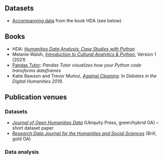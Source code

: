 ## Datasets
- [Accompanying data](https://doi.org/10.5281/zenodo.3560761) from the book HDA (see below)
## Books
- HDA: [*Humanities Data Analysis: Case Studies with Python*](https://www.humanitiesdataanalysis.org/)
- Melanie Walsh,  [*Introduction to Cultural Analytics & Python*](https://doi.org/10.5281/zenodo.4411250), Version 1 (2021)
- [Pandas Tutor](https://pandastutor.com/): *Pandas Tutor visualizes how your Python code transforms dataframes*
- Katie Rawson and Trevor Muñoz, [*Against Cleaning*](https://dhdebates.gc.cuny.edu/read/untitled-f2acf72c-a469-49d8-be35-67f9ac1e3a60/section/07154de9-4903-428e-9c61-7a92a6f22e51). In *Debates in the Digital Humanities 2019*.
## Publication venues
### Datasets

- [*Journal of Open Humanities Data*](https://openhumanitiesdata.metajnl.com/) (Ubiquity Press, green/hybrid OA) – short dataset paper
- [*Research Data Journal for the Humanities and Social Sciences*](https://brill.com/view/journals/rdj/rdj-overview.xml) (Brill, gold OA)
### Data analysis